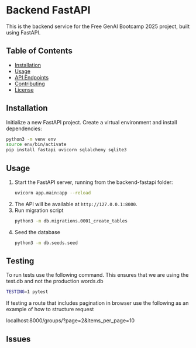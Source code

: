 # Backend FastAPI

This is the backend service for the Free GenAI Bootcamp 2025 project, built using FastAPI.

## Table of Contents

- [Installation](#installation)
- [Usage](#usage)
- [API Endpoints](#api-endpoints)
- [Contributing](#contributing)
- [License](#license)

## Installation
Initialize a new FastAPI project.
Create a virtual environment and install dependencies:

```sh
python3 -m venv env
source env/bin/activate
pip install fastapi uvicorn sqlalchemy sqlite3
```

## Usage

1. Start the FastAPI server, running from the backend-fastapi folder:
    ```bash
    uvicorn app.main:app --reload
    ```
2. The API will be available at `http://127.0.0.1:8000`.
3. Run migration script
    ```sh
    python3 -m db.migrations.0001_create_tables
    ```
4. Seed the database
    ```sh
    python3 -m db.seeds.seed

    ```

## Testing
To run tests use the following command. This ensures that we are using the test.db and not the production words.db

```sh
TESTING=1 pytest    
```

If testing a route that includes pagination in browser use the following as an example of how to structure request

localhost:8000/groups/?page=2&items_per_page=10

## Issues
